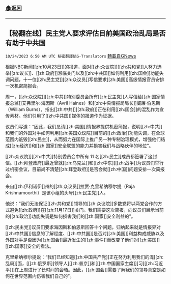 ###  [:house:返回](README.md)
---


## 【秘翻在线】民主党人要求评估目前美国政治乱局是否有助于中共国
`10/24/2023 6:50 AM UTC 秘密翻譯組G-Translators` [轉載自GNews](https://gnews.org/articles/1873229)

根据NBC新闻[[zh:10月23日]]的报道，面对[[zh:众议院]][[zh:共和党]]人努力选举[[zh:议长]]、[[zh:政府]]濒临关门以及[[zh:中共国]]如何利用[[zh:国会]]功能失调问题，十一位[[zh:民主党]][[zh:众议员]]写信要求[[zh:美国]]高级情报官员安排一次机密简报会。

周一，[[zh:众议院]][[zh:中共]]特别委员会所有[[zh:民主党]]人写信给[[zh:国家情报总监]]艾弗里尔·海因斯（Avril Haines）和[[zh:中央情报局局长]]威廉·伯恩斯（William Burns），指出[[zh:中共]][[zh:政府]]正在利用[[zh:国会]]的混乱作为宣传素材。他们引用了[[zh:中共国]]媒体的报道作为证据。

议员们写道：“因此，我们恳请[[zh:美国]]情报界提供机密简报，说明[[zh:中共]]和我们的外国对手如何利用[[zh:美国众议院]]目前的[[zh:政治]]功能失调，在全球范围内诋毁[[zh:民主]]，从而努力在国际上推广另一种专制治理模式，增强他们结成[[zh:经济]]和[[zh:国家]]安全联盟的能力并损害我们与战略伙伴的地位”。

[[zh:众议院]][[zh:中共]]特别委员会中所有 11 名[[zh:民主]]成员都签署了这封信。[[zh:拜登政府]]最近曾就[[zh:乌克兰]]和[[zh:中东]][[zh:战争]]为议员们举行过机密会议，目前尚不清楚[[zh:拜登政府]]是否会就[[zh:中国]]问题安排一次简报会。

来自[[zh:伊利诺伊]]州的[[zh:众议员]]拉贾·克里希纳穆尔提（Raja Krishnamoorthi）是该小组的头号[[zh:民主党]]人。

他说：“我们无法保证[[zh:共和党]]领导的[[zh:众议院]]多数党将以两党合作的方式避免[[zh:政府]]在[[zh:11月17日]]关门。我们需要这次简报，向议员们展示当前的[[zh:政治]]功能失调是如何损害我们的[[zh:国家]]安全利益的”。

[[zh:民主党]]议员们要求海因斯和伯恩斯回答十个问题，归纳起来就是情报界对[[zh:中共国]]信息的了解程度、[[zh:中共国]]是否对[[zh:美国]]利益构成威胁以及外国对手是否因为[[zh:国会]]最近发生的[[zh:事件]]而改变了他们对[[zh:美国]][[zh:国家]]安全的看法。

克里希纳穆尔提说：“我们已经知道[[zh:中国共产党]]正在努力利用我们的混[[zh:乱局]]面，\[[[zh:俄罗斯]]领导人\][[zh:普京]]和\[[[zh:中国国家主席]]\]习\[[[zh:习近平]]\]在上周进行了长时间的会晤。因此，[[zh:国会]]需要了解我们的领导真空是如何在世界范围内伤害我们自己的”。
